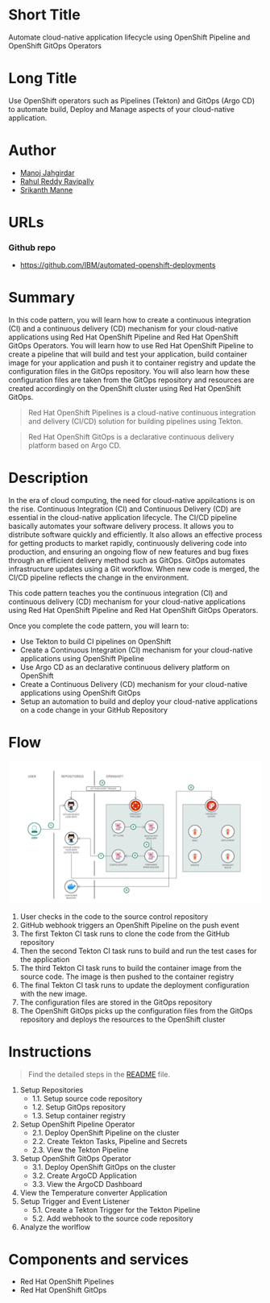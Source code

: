 # Short Title

Automate cloud-native application lifecycle using OpenShift Pipeline and OpenShift GitOps Operators

# Long Title

Use OpenShift operators such as Pipelines (Tekton) and GitOps (Argo CD) to automate build, Deploy and Manage aspects of your cloud-native application.

# Author

* [Manoj Jahgirdar](https://developer.ibm.com/profiles/manoj.jahgirdar)
* [Rahul Reddy Ravipally](https://developer.ibm.com/profiles/raravi86)
* [Srikanth Manne](https://developer.ibm.com/profiles/srikanth.manne)

# URLs

### Github repo

* https://github.com/IBM/automated-openshift-deployments

# Summary

In this code pattern, you will learn how to create a continuous integration (CI) and a continuous delivery (CD) mechanism for your cloud-native applications using Red Hat OpenShift Pipeline and Red Hat OpenShift GitOps Operators. You will learn how to use Red Hat OpenShift Pipeline to create a pipeline that will build and test your application, build container image for your application and push it to container registry and update the configuration files in the GitOps repository. You will also learn how these configuration files are taken from the GitOps repository and resources are created accordingly on the OpenShift cluster using Red Hat OpenShift GitOps.

>Red Hat OpenShift Pipelines is a cloud-native continuous integration and delivery (CI/CD) solution for building pipelines using Tekton.

>Red Hat OpenShift GitOps is a declarative continuous delivery platform based on Argo CD.

# Description

In the era of cloud computing, the need for cloud-native appilcations is on the rise. Continuous Integration (CI) and Continuous Delivery (CD) are essential in the cloud-native application lifecycle. The CI/CD pipeline basically automates your software delivery process. It allows you to distribute software quickly and efficiently. It also allows an effective process for getting products to market rapidly, continuously delivering code into production, and ensuring an ongoing flow of new features and bug fixes through an efficient delivery method such as GitOps. GitOps automates infrastructure updates using a Git workflow. When new code is merged, the CI/CD pipeline reflects the change in the environment.

This code pattern teaches you the continuous integration (CI) and continuous delivery (CD) mechanism for your cloud-native applications using Red Hat OpenShift Pipeline and Red Hat OpenShift GitOps Operators.

Once you complete the code pattern, you will learn to:

* Use Tekton to build CI pipelines on OpenShift
* Create a Continuous Integration (CI) mechanism for your cloud-native applications using OpenShift Pipeline
* Use Argo CD as an declarative continuous delivery platform on OpenShift
* Create a Continuous Delivery (CD) mechanism for your cloud-native applications using OpenShift GitOps
* Setup an automation to build and deploy your cloud-native applications on a code change in your GitHub Repository

# Flow

![architecture](doc/source/images/architecture.png)

1. User checks in the code to the source control repository
2. GitHub webhook triggers an OpenShift Pipeline on the push event
3. The first Tekton CI task runs to clone the code from the GitHub repository
4. Then the second Tekton CI task runs to build and run the test cases for the application
5. The third Tekton CI task runs to build the container image from the source code. The image is then pushed to the container registry
6. The final Tekton CI task runs to update the deployment configuration with the new image.
7. The configuration files are stored in the GitOps repository
8. The OpenShift GitOps picks up the configuration files from the GitOps repository and deploys the resources to the OpenShift cluster

# Instructions

> Find the detailed steps in the [README](https://github.com/IBM/automated-openshift-deployments/blob/master/README.md) file.

1. Setup Repositories
    * 1.1. Setup source code repository
    * 1.2. Setup GitOps repository
    * 1.3. Setup container registry
2. Setup OpenShift Pipeline Operator
    * 2.1. Deploy OpenShift Pipeline on the cluster
    * 2.2. Create Tekton Tasks, Pipeline and Secrets
    * 2.3. View the Tekton Pipeline
3. Setup OpenShift GitOps Operator
    * 3.1. Deploy OpenShift GitOps on the cluster
    * 3.2. Create ArgoCD Application
    * 3.3. View the ArgoCD Dashboard
4. View the Temperature converter Application
5. Setup Trigger and Event Listener
    * 5.1. Create a Tekton Trigger for the Tekton Pipeline
    * 5.2. Add webhook to the source code repository
6. Analyze the worlflow

# Components and services

* Red Hat OpenShift Pipelines
* Red Hat OpenShift GitOps